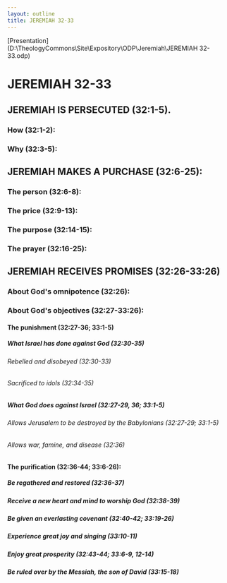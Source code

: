 ```yaml
---
layout: outline
title: JEREMIAH 32-33
---
```

[Presentation](D:\TheologyCommons\Site\Expository\ODP\Jeremiah\JEREMIAH 32-33.odp)
# JEREMIAH 32-33 
## JEREMIAH IS PERSECUTED (32:1-5). 
###  How (32:1-2): 
###  Why (32:3-5): 
## JEREMIAH MAKES A PURCHASE (32:6-25): 
###  The person (32:6-8): 
###  The price (32:9-13): 
###  The purpose (32:14-15): 
###  The prayer (32:16-25): 
## JEREMIAH RECEIVES PROMISES (32:26-33:26) 
###  About God\'s omnipotence (32:26): 
###  About God\'s objectives (32:27-33:26): 
####  The punishment (32:27-36; 33:1-5) 
#####  What Israel has done against God (32:30-35) 
######  Rebelled and disobeyed (32:30-33) 
######  Sacrificed to idols (32:34-35) 
#####  What God does against Israel (32:27-29, 36; 33:1-5) 
######  Allows Jerusalem to be destroyed by the Babylonians (32:27-29; 33:1-5) 
######  Allows war, famine, and disease (32:36) 
####  The purification (32:36-44; 33:6-26): 
#####  Be regathered and restored (32:36-37) 
#####  Receive a new heart and mind to worship God (32:38-39) 
#####  Be given an everlasting covenant (32:40-42; 33:19-26) 
#####  Experience great joy and singing (33:10-11) 
#####  Enjoy great prosperity (32:43-44; 33:6-9, 12-14) 
#####  Be ruled over by the Messiah, the son of David (33:15-18) 
